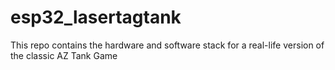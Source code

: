 # esp32_lasertagtank
This repo contains the hardware and software stack for a real-life version of the classic AZ Tank Game 
